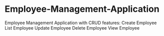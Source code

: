 # Employee-Management-Application
Employee Management Application with CRUD features: Create Employee List Employee Update Employee Delete Employee View Employee
